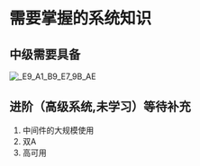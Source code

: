 # 需要掌握的系统知识

## 中级需要具备
![_E9_A1_B9_E7_9B_AE](https://yuncodeweb.oss-cn-hangzhou.aliyuncs.com/uploads/287507016/mywork/d8d17075b31a1a5b9cbb2ce9de58d74b/%E9%A1%B9%E7%9B%AE.png)


## 进阶（高级系统,未学习）等待补充
1. 中间件的大规模使用
2. 双A
3. 高可用